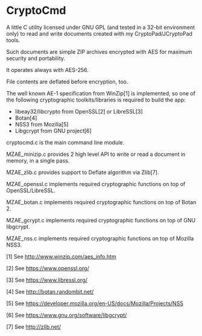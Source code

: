 CryptoCmd
=========

A little C utility licensed under GNU GPL (and tested in a 32-bit environment only) to read and write documents created with my CryptoPad/JCryptoPad tools.

Such documents are simple ZIP archives encrypted with AES for maximum security and portability.

It operates always with AES-256.

File contents are deflated before encryption, too.


The well known AE-1 specification from WinZip[1] is implemented, so one of the following cryptographic toolkits/libraries is required to build the app:

- libeay32/libcrypto from OpenSSL[2] or LibreSSL[3]
- Botan[4]
- NSS3 from Mozilla[5]
- Libgcrypt from GNU project[6]

cryptocmd.c is the main command line module.

MZAE_minizip.c provides 2 high level API to write or read a document in memory, in a single pass.

MZAE_zlib.c provides support to Deflate algorithm via Zlib[7].

MZAE_openssl.c implements required cryptographic functions on top of OpenSSL/LibreSSL.

MZAE_botan.c implements required cryptographic functions on top of Botan 2.

MZAE_gcrypt.c implements required cryptographic functions on top of GNU libgcrypt.

MZAE_nss.c implements required cryptographic functions on top of Mozilla NSS3.



[1] See http://www.winzip.com/aes_info.htm

[2] See https://www.openssl.org/

[3] See https://www.libressl.org/

[4] See http://botan.randombit.net/

[5] See https://developer.mozilla.org/en-US/docs/Mozilla/Projects/NSS

[6] See https://www.gnu.org/software/libgcrypt/

[7] See http://zlib.net/
